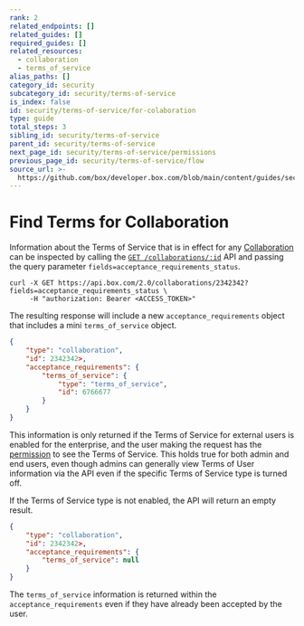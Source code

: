 ```yaml
---
rank: 2
related_endpoints: []
related_guides: []
required_guides: []
related_resources:
  - collaboration
  - terms_of_service
alias_paths: []
category_id: security
subcategory_id: security/terms-of-service
is_index: false
id: security/terms-of-service/for-colaboration
type: guide
total_steps: 3
sibling_id: security/terms-of-service
parent_id: security/terms-of-service
next_page_id: security/terms-of-service/permissions
previous_page_id: security/terms-of-service/flow
source_url: >-
  https://github.com/box/developer.box.com/blob/main/content/guides/security/terms-of-service/for-colaboration.md
---
```

# Find Terms for Collaboration

Information about the Terms of Service that is in effect for any
[Collaboration](r://collaboration) can be inspected by calling the
[`GET /collaborations/:id`](e://get-collaborations-id) API and passing the query
parameter `fields=acceptance_requirements_status`.

<!-- markdownlint-disable line-length -->

<Tabs>

<Tab title='cURL'>

```curl
curl -X GET https://api.box.com/2.0/collaborations/2342342?fields=acceptance_requirements_status \
     -H "authorization: Bearer <ACCESS_TOKEN>"
```

</Tab>

</Tabs>

<!-- markdownlint-enable line-length -->

The resulting response will include a new `acceptance_requirements` object that
includes a mini `terms_of_service` object.

```json
{
    "type": "collaboration",
    "id": 2342342>,
    "acceptance_requirements": {
        "terms_of_service": {
            "type": "terms_of_service",
            "id": 6766677
        }
    }
}
```

<Message>

This information is only returned if the Terms of Service for external users is
enabled for the enterprise, and the user making the request has the
[permission][permissions] to see the Terms of Service. This holds true for
both admin and end users, even though admins can generally view Terms of User
information via the API even if the specific Terms of Service type is
turned off.

</Message>

If the Terms of Service type is not enabled, the API will return an empty
result.

```json
{
    "type": "collaboration",
    "id": 2342342>,
    "acceptance_requirements": {
        "terms_of_service": null
    }
}
```

<Message>

The `terms_of_service` information is returned within the
`acceptance_requirements` even if they have already been accepted by the user.

</Message>

[permissions]: g://security/terms-of-service/permissions
